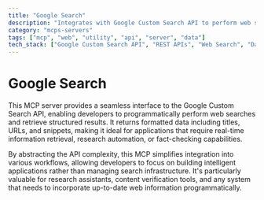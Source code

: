 ```yaml
---
title: "Google Search"
description: "Integrates with Google Custom Search API to perform web searches and retrieve formatted results for research and fact-checking."
category: "mcps-servers"
tags: ["mcp", "web", "utility", "api", "server", "data"]
tech_stack: ["Google Custom Search API", "REST APIs", "Web Search", "Data Retrieval"]
---
```


# Google Search

This MCP server provides a seamless interface to the Google Custom Search API, enabling developers to programmatically perform web searches and retrieve structured results. It returns formatted data including titles, URLs, and snippets, making it ideal for applications that require real-time information retrieval, research automation, or fact-checking capabilities.

By abstracting the API complexity, this MCP simplifies integration into various workflows, allowing developers to focus on building intelligent applications rather than managing search infrastructure. It's particularly valuable for research assistants, content verification tools, and any system that needs to incorporate up-to-date web information programmatically.
